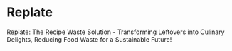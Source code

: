 # Replate
Replate: The Recipe Waste Solution - Transforming Leftovers into Culinary Delights, Reducing Food Waste for a Sustainable Future!
